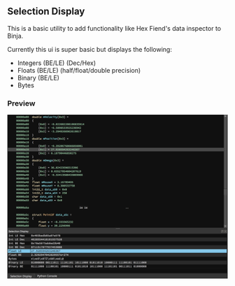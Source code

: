 Selection Display
--

This is a basic utility to add functionality like Hex Fiend's data inspector to Binja.

Currently this ui is super basic but displays the following:

- Integers (BE/LE) (Dec/Hex)
- Floats (BE/LE) (half/float/double precision)
- Binary (BE/LE)
- Bytes

### Preview
![](example.jpg)